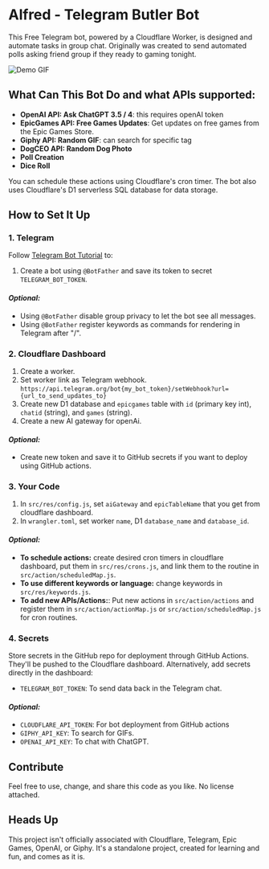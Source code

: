 # Alfred - Telegram Butler Bot

This Free Telegram bot, powered by a Cloudflare Worker, is designed and automate tasks in group chat.
Originally was created to send automated polls asking friend group if they ready to gaming tonight.

![Demo GIF](demo.gif)

## What Can This Bot Do and what APIs supported:

- **OpenAI API: Ask ChatGPT 3.5 / 4**: this requires openAI token
- **EpicGames API: Free Games Updates**: Get updates on free games from the Epic Games Store.
- **Giphy API: Random GIF**: can search for specific tag
- **DogCEO API: Random Dog Photo**
- **Poll Creation**
- **Dice Roll**

You can schedule these actions using Cloudflare's cron timer.
The bot also uses Cloudflare's D1 serverless SQL database for data storage.

## How to Set It Up

### 1. Telegram

Follow [Telegram Bot Tutorial](https://core.telegram.org/bots/tutorial) to:

1. Create a bot using `@BotFather` and save its token to secret `TELEGRAM_BOT_TOKEN`.

#### *Optional:*

- Using `@BotFather` disable group privacy to let the bot see all messages.
- Using `@BotFather` register keywords as commands for rendering in Telegram after "/".

### 2. Cloudflare Dashboard

1. Create a worker.
2. Set worker link as Telegram webhook.
	 `https://api.telegram.org/bot{my_bot_token}/setWebhook?url={url_to_send_updates_to}`
4. Create new D1 database and `epicgames` table with `id` (primary key int), `chatid` (string), and `games` (string).
5. Create a new AI gateway for openAi.

#### *Optional:*

- Create new token and save it to GitHub secrets if you want to deploy using GitHub actions.

### 3. Your Code

1. In `src/res/config.js`, set `aiGateway` and `epicTableName` that you get from cloudflare dashboard.
2. In `wrangler.toml`, set worker `name`, D1 `database_name` and `database_id`.

#### *Optional:*

- **To schedule actions:** create desired cron timers in cloudflare dashboard, put them in `src/res/crons.js`,
	and link them to the routine in `src/action/scheduledMap.js`.
- **To use different keywords or language:** change keywords in `src/res/keywords.js`.
- **To add new APIs/Actions:**: Put new actions in `src/action/actions` and register them in `src/action/actionMap.js` or
	`src/action/scheduledMap.js` for cron routines.

### 4. Secrets

Store secrets in the GitHub repo for deployment through GitHub Actions.
They'll be pushed to the Cloudflare dashboard.
Alternatively, add secrets directly in the dashboard:

- `TELEGRAM_BOT_TOKEN`: To send data back in the Telegram chat.

#### *Optional:*

- `CLOUDFLARE_API_TOKEN`: For bot deployment from GitHub actions
- `GIPHY_API_KEY`: To search for GIFs.
- `OPENAI_API_KEY`: To chat with ChatGPT.

## Contribute

Feel free to use, change, and share this code as you like. No license attached.

## Heads Up

This project isn't officially associated with Cloudflare, Telegram, Epic Games, OpenAI, or Giphy.
It's a standalone project, created for learning and fun, and comes as it is.
